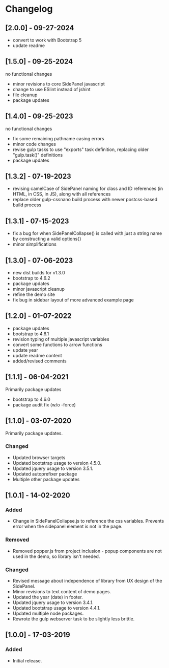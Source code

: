 # Changelog

## [2.0.0] - 09-27-2024

* convert to work with Bootstrap 5
* update readme





## [1.5.0] - 09-25-2024
no functional changes

* minor revisions to core SidePanel javascript
* change to use ESlint instead of jshint
* file cleanup
* package updates



## [1.4.0] - 09-25-2023
no functional changes

* fix some remaining pathname casing errors
* minor code changes
* revise gulp tasks to use "exports" task definition, replacing older "gulp.task()" definitions
* package updates



## [1.3.2] - 07-19-2023
* revising camelCase of SidePanel naming for class and ID references (in HTML, in CSS, in JS),
along with all references
* replace older gulp-cssnano build process with newer postcss-based build process



## [1.3.1] - 07-15-2023
* fix a bug for when SidePanelCollapse() is called with just a string name by constructing a valid options{}
* minor simplifications



## [1.3.0] - 07-06-2023
* new dist builds for v1.3.0
* bootstrap to 4.6.2
* package updates
* minor javascript cleanup
* refine the demo site
* fix bug in sidebar layout of more advanced example page



## [1.2.0] - 01-07-2022
* package updates
* bootstrap to 4.6.1
* revision typing of multiple javascript variables
* convert some functions to arrow functions
* update year
* update readme content
* added/revised comments



## [1.1.1] - 06-04-2021
Primarily package updates

* bootstrap to 4.6.0
* package audit fix (w/o -force)



## [1.1.0] - 03-07-2020
Primarily package updates.


### Changed
* Updated browser targets
* Updated bootstrap usage to version 4.5.0.
* Updated jquery usage to version 3.5.1.
* Updated autoprefixer package
* Multiple other package updates



## [1.0.1] - 14-02-2020
### Added
* Change in SidePanelCollapse.js to reference the css variables. Prevents error when the sidepanel element is not in the page.

### Removed
* Removed popper.js from project inclusion - popup components are not used in the demo, so library isn't needed.

### Changed
* Revised message about independence of library from UX design of the SidePanel.
* Minor revisions to text content of demo pages.
* Updated the year (date) in footer.
* Updated jquery usage to version 3.4.1.
* Updated bootstrap usage to version 4.4.1.
* Updated multiple node packages.
* Rewrote the gulp webserver task to be slightly less brittle.




## [1.0.0] - 17-03-2019
### Added
* Initial release.
